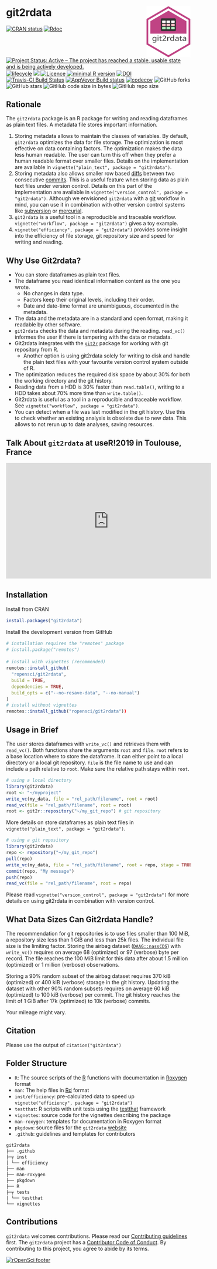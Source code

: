 # git2rdata <img src="man/figures/logo.svg" align="right" alt="git2rdata logo" width="120">

<!-- badges: start -->
[![CRAN status](https://www.r-pkg.org/badges/version/git2rdata)](https://cran.r-project.org/package=git2rdata)
[![Rdoc](https://www.rdocumentation.org/badges/version/git2rdata)](https://www.rdocumentation.org/packages/git2rdata)
[![Project Status: Active – The project has reached a stable, usable state and is being actively developed.](https://www.repostatus.org/badges/latest/active.svg)](https://www.repostatus.org/#active)
[![lifecycle](https://img.shields.io/badge/lifecycle-maturing-blue.svg)](https://www.tidyverse.org/lifecycle/#maturing)
[![](https://badges.ropensci.org/263_status.svg)](https://github.com/ropensci/software-review/issues/263)
[![Licence](https://img.shields.io/badge/licence-GPL--3-blue.svg)](https://www.gnu.org/licenses/gpl-3.0.en.html)
[![minimal R version](https://img.shields.io/badge/R%3E%3D-3.5.0-6666ff.svg)](https://cran.r-project.org/)
[![DOI](https://zenodo.org/badge/147685405.svg)](https://zenodo.org/badge/latestdoi/147685405)
[![Travis-CI Build Status](https://travis-ci.org/ropensci/git2rdata.svg?branch=master)](https://travis-ci.org/ropensci/git2rdata)
[![AppVeyor Build status](https://ci.appveyor.com/api/projects/status/cfbjb835fqb3dc7m/branch/master?svg=true)](https://ci.appveyor.com/project/ThierryO/git2rdata-n60yg/branch/master)
[![codecov](https://codecov.io/gh/ropensci/git2rdata/branch/master/graph/badge.svg)](https://codecov.io/gh/ropensci/git2rdata)
![GitHub forks](https://img.shields.io/github/forks/ropensci/git2rdata.svg?style=social)
![GitHub stars](https://img.shields.io/github/stars/ropensci/git2rdata.svg?style=social)
![GitHub code size in bytes](https://img.shields.io/github/languages/code-size/ropensci/git2rdata.svg)
![GitHub repo size](https://img.shields.io/github/repo-size/ropensci/git2rdata.svg)
<!-- badges: end -->

<p style="display:none">Please visit the git2rdata website at https://ropensci.github.io/git2rdata/. The vignette code on the website link to a rendered version of the vignette. Functions have a link to their help file.</p>

## Rationale

The `git2rdata` package is an R package for writing and reading dataframes as plain text files. 
A metadata file stores important information.

1. Storing metadata allows to maintain the classes of variables. 
By default, `git2rdata` optimizes the data for file storage. 
The optimization is most effective on data containing factors. 
The optimization makes the data less human readable.
The user can turn this off when they prefer a human readable format over smaller files.
Details on the implementation are available in `vignette("plain_text", package = "git2rdata")`.
1. Storing metadata also allows smaller row based [diffs](https://en.wikipedia.org/wiki/Diff) between two consecutive [commits](https://en.wikipedia.org/wiki/Commit_(version_control)). 
This is a useful feature when storing data as plain text files under version control. 
Details on this part of the implementation are available in `vignette("version_control", package = "git2rdata")`. 
Although we envisioned `git2rdata` with a [git](https://git-scm.com/) workflow in mind, you can use it in combination with other version control systems like [subversion](https://subversion.apache.org/) or [mercurial](https://www.mercurial-scm.org/).
1. `git2rdata` is a useful tool in a reproducible and traceable workflow. 
`vignette("workflow", package = "git2rdata")` gives a toy example.
1. `vignette("efficiency", package = "git2rdata")` provides some insight into the efficiency of file storage, git repository size and speed for writing and reading.

## Why Use Git2rdata?

- You can store dataframes as plain text files.
- The dataframe you read identical information content as the one you wrote.
    - No changes in data type.
    - Factors keep their original levels, including their order.
    - Date and date-time format are unambiguous, documented in the metadata.
- The data and the metadata are in a standard and open format, making it readable by other software.
- `git2rdata` checks the data and metadata during the reading. 
`read_vc()` informes the user if there is tampering with the data or metadata.
- Git2rdata integrates with the [`git2r`](https://cran.r-project.org/package=git2r) package for working with git repository from R.
    - Another option is using git2rdata solely for writing to disk and handle the plain text files with your favourite version control system outside of R.
- The optimization reduces the required disk space by about 30% for both the working directory and the git history. 
- Reading data from a HDD is 30% faster than `read.table()`, writing to a HDD takes about 70% more time than `write.table()`.
- Git2rdata is useful as a tool in a reproducible and traceable workflow. 
See `vignette("workflow", package = "git2rdata")`.
- You can detect when a file was last modified in the git history. 
Use this to check whether an existing analysis is obsolete due to new data. 
This allows to not rerun up to date analyses, saving resources.

## Talk About `git2rdata` at useR!2019 in Toulouse, France

<iframe width="560" height="315" src="https://www.youtube-nocookie.com/embed/sbRPmakBFqo" frameborder="0" allow="accelerometer; autoplay; encrypted-media; gyroscope; picture-in-picture" allowfullscreen></iframe>

## Installation

Install from CRAN

```r
install.packages("git2rdata")
```

Install the development version from GitHub

```r
# installation requires the "remotes" package
# install.package("remotes")

# install with vignettes (recommended)
remotes::install_github(
  "ropensci/git2rdata", 
  build = TRUE, 
  dependencies = TRUE, 
  build_opts = c("--no-resave-data", "--no-manual")
)
# install without vignettes
remotes::install_github("ropensci/git2rdata"))
```

## Usage in Brief

The user stores dataframes with `write_vc()` and retrieves them with `read_vc()`. 
Both functions share the arguments `root` and `file`. 
`root` refers to a base location where to store the dataframe. 
It can either point to a local directory or a local git repository. 
`file` is the file name to use and can include a path relative to `root`. 
Make sure the relative path stays within `root`.

```r
# using a local directory
library(git2rdata)
root <- "~/myproject" 
write_vc(my_data, file = "rel_path/filename", root = root)
read_vc(file = "rel_path/filename", root = root)
root <- git2r::repository("~/my_git_repo") # git repository
```

More details on store dataframes as plain text files in `vignette("plain_text", package = "git2rdata")`.

```r
# using a git repository
library(git2rdata)
repo <- repository("~/my_git_repo")
pull(repo)
write_vc(my_data, file = "rel_path/filename", root = repo, stage = TRUE)
commit(repo, "My message")
push(repo)
read_vc(file = "rel_path/filename", root = repo)
```

Please read `vignette("version_control", package = "git2rdata")` for more details on using git2rdata in combination with version control.

## What Data Sizes Can Git2rdata Handle?

The recommendation for git repositories is to use files smaller than 100 MiB, a repository size less than 1 GiB and less than 25k files. 
The individual file size is the limiting factor. 
Storing the airbag dataset ([`DAAG::nassCDS`](https://cran.r-project.org/package=DAAG)) with `write_vc()` requires on average 68 (optimized) or 97 (verbose) byte per record. 
The file reaches the 100 MiB limit for this data after about 1.5 million (optimized) or 1 million (verbose) observations. 

Storing a 90% random subset of the airbag dataset requires 370 kiB (optimized) or 400 kiB (verbose) storage in the git history. 
Updating the dataset with other 90% random subsets requires on average 60 kiB (optimized) to 100 kiB (verbose) per commit. 
The git history reaches the limit of 1 GiB after 17k (optimized) to 10k (verbose) commits.

Your mileage might vary.

## Citation

Please use the output of `citation("git2rdata")`

## Folder Structure

- `R`: The source scripts of the [R](https://cran.r-project.org/) functions with documentation in [Roxygen](https://github.com/klutometis/roxygen) format
- `man`: The help files in [Rd](https://cran.r-project.org/doc/manuals/r-release/R-exts.html#Rd-format) format
- `inst/efficiency`: pre-calculated data to speed up `vignette("efficiency", package = "git2rdata")`
- `testthat`: R scripts with unit tests using the [testthat](http://testthat.r-lib.org/) framework
- `vignettes`: source code for the vignettes describing the package
- `man-roxygen`: templates for documentation in Roxygen format
- `pkgdown`: source files for the `git2rdata` [website](https://ropensci.github.io/git2rdata/)
- `.github`: guidelines and templates for contributors

```
git2rdata
├── .github 
├─┬ inst
│ └── efficiency
├── man 
├── man-roxygen 
├── pkgdown
├── R
├─┬ tests
│ └── testthat
└── vignettes
```

## Contributions

`git2rdata` welcomes contributions. 
Please read our [Contributing guidelines](https://github.com/ropensci/git2rdata/blob/master/.github/CONTRIBUTING.md) first. 
The `git2rdata` project has a [Contributor Code of Conduct](https://github.com/ropensci/git2rdata/blob/master/.github/CODE_OF_CONDUCT.md). 
By contributing to this project, you agree to abide by its terms.

[![rOpenSci footer](http://ropensci.org/public_images/github_footer.png)](https://ropensci.org)
